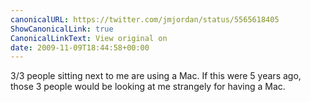 ```yaml
---
canonicalURL: https://twitter.com/jmjordan/status/5565618405
ShowCanonicalLink: true
CanonicalLinkText: View original on
date: 2009-11-09T18:44:58+00:00
---
```

3/3 people sitting next to me are using a Mac. If this were 5 years ago, those 3 people would be looking at me strangely for having a Mac.